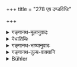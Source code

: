 +++
title = "278 एष दण्डविधिः"

+++

<details><summary>गङ्गानथ-मूलानुवादः</summary>

Thus the law relating to punishments in connection with verbal assaults been truly expounded; after thisI am going to profound the law relating to physical assault.—(278)
</details>

<details><summary>मेधातिथिः</summary>

**दण्डपारुष्यं** दण्डेन दुःखोत्पादनम्, यथा कण्टकादेः पुरुषस्य स्पर्शः पीडाकर एवं पीडाकरत्वसामान्यात् **पारुष्य**शब्दप्रयोगः । तत्र **निर्णयो** दण्डविशेषनिर्णयः । पूर्वप्रकरणोपसंहारोपन्यासार्थः श्लोकः ॥ ८.२७८ ॥
</details>

<details><summary>गङ्गानथ-भाष्यानुवादः</summary>

‘*Physical assault*’—Causing suffering by physical hurt; the term ‘*pāruṣya*’ (‘*hurt*’) has been used in the sense that ‘assault’ causes pain in the same manner as the thrusting of the thorn does.

‘*Law*’—*i.e*., rules relating to the details of punishment.

This verse serves the purpose of summing up the foregoing section and introducing the next.—(278)
</details>

<details><summary>गङ्गानथ-तुल्य-वाक्यानि</summary>

**(verses 8.276-278)  
**

[(See texts under
268-270.)]
</details>

<details><summary>Bühler</summary>

278	Thus the rules for punishments (applicable to cases) of defamation have been truly declared; I will next propound the decision (of cases) of assault.
</details>
